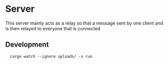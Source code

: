# Server

This server mainly acts as a relay so that a message sent by one client and is then relayed to everyone that is connected
## Development
```
  cargo watch --ignore uploads/ -x run
```
